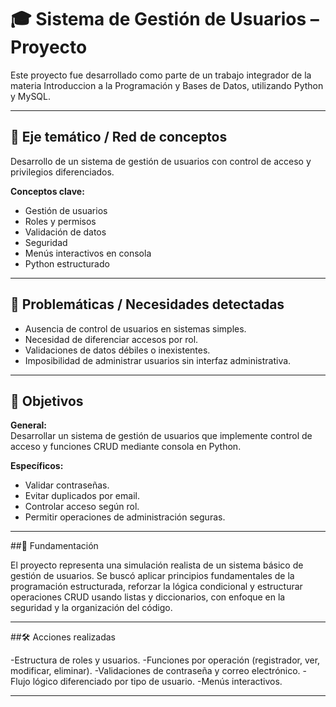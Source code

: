 # 🎓 Sistema de Gestión de Usuarios – Proyecto

Este proyecto fue desarrollado como parte de un trabajo integrador de la materia Introduccion a la Programación y Bases de Datos, utilizando Python y MySQL.

---

## 🧠 Eje temático / Red de conceptos

Desarrollo de un sistema de gestión de usuarios con control de acceso y privilegios diferenciados.

**Conceptos clave:**
- Gestión de usuarios
- Roles y permisos
- Validación de datos
- Seguridad
- Menús interactivos en consola
- Python estructurado

---

## 🚨 Problemáticas / Necesidades detectadas

- Ausencia de control de usuarios en sistemas simples.
- Necesidad de diferenciar accesos por rol.
- Validaciones de datos débiles o inexistentes.
- Imposibilidad de administrar usuarios sin interfaz administrativa.

---
## 🎯 Objetivos

**General:**  
Desarrollar un sistema de gestión de usuarios que implemente control de acceso y funciones CRUD mediante consola en Python.

**Específicos:**
- Validar contraseñas.
- Evitar duplicados por email.
- Controlar acceso según rol.
- Permitir operaciones de administración seguras.

---

##🧩 Fundamentación

El proyecto representa una simulación realista de un sistema básico de gestión de usuarios. Se buscó aplicar principios fundamentales de la programación estructurada, reforzar la lógica condicional y estructurar operaciones CRUD usando listas y diccionarios, con enfoque en la seguridad y la organización del código.

---

##🛠️ Acciones realizadas

-Estructura de roles y usuarios.
-Funciones por operación (registrador, ver, modificar, eliminar).
-Validaciones de contraseña y correo electrónico.
-Flujo lógico diferenciado por tipo de usuario.
-Menús interactivos.

---
